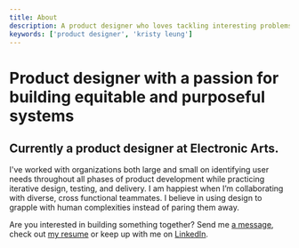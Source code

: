 ```yaml
---
title: About
description: A product designer who loves tackling interesting problems with elegant solutions.
keywords: ['product designer', 'kristy leung']
---
```


# Product designer with a passion for building equitable and purposeful systems 
## Currently a product designer at Electronic Arts. 

I've worked with organizations both large and small on identifying user needs throughout all phases of product development while practicing iterative design, testing, and delivery. I am happiest when I’m collaborating with diverse, cross functional teammates. I believe in using design to grapple with human complexities instead of paring them away.


Are you interested in building something together? Send me [a message](mailto:kristy.leung11@gmail.com), check out [my resume](./Kristy-Leung-Product-Designer-Resume.pdf) or keep up with me on [LinkedIn](https://ca.linkedin.com/in/kristyleung).

<!-- <SectionHeader>Good reads from my Goodreads</SectionHeader>

<ProjectLink title={`Everything I Never Told You`} abstract={`Celeste Ng`} link={`https://www.goodreads.com/review/show/3764491209/`} /> -->

